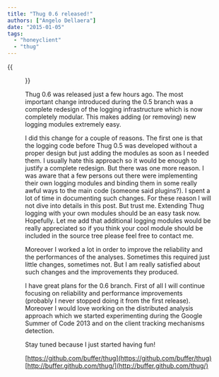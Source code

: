 ```yaml
---
title: "Thug 0.6 released!"
authors: ["Angelo Dellaera"]
date: "2015-01-05"
tags: 
  - "honeyclient"
  - "thug"
---
```

{{<figure src="images/banner.png" alt="Banner" width="50%">}}

Thug 0.6 was released just a few hours ago. The most important change introduced during the 0.5 branch was a complete redesign of the logging infrastructure which is now completely modular. This makes adding (or removing) new logging modules extremely easy.  
  
I did this change for a couple of reasons. The first one is that the logging code before Thug 0.5 was developed without a proper design but just adding the modules as soon as I needed them. I usually hate this approach so it would be enough to justify a complete redesign. But there was one more reason. I was aware that a few persons out there were implementing their own logging modules and binding them in some really awful ways to the main code (someone said plugins?). I spent a lot of time in documenting such changes. For these reason I will not dive into details in this post. But trust me. Extending Thug logging with your own modules should be an easy task now. Hopefully. Let me add that additional logging modules would be really appreciated so if you think your cool module should be included in the source tree please feel free to contact me.  
  
Moreover I worked a lot in order to improve the reliability and the performances of the analyses. Sometimes this required just little changes, sometimes not. But I am really satisfied about such changes and the improvements they produced.  
  
I have great plans for the 0.6 branch. First of all I will continue focusing on reliability and performance improvements (probably I never stopped doing it from the first release). Moreover I would love working on the distributed analysis approach which we started experimenting during the Google Summer of Code 2013 and on the client tracking mechanisms detection.  
  
Stay tuned because I just started having fun!  
  
[https://github.com/buffer/thug](https://github.com/buffer/thug)  
[http://buffer.github.com/thug/](http://buffer.github.com/thug/)
